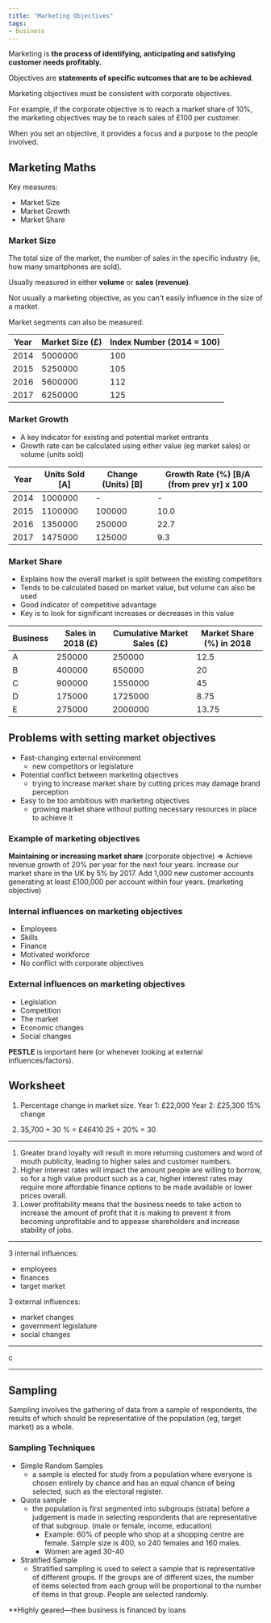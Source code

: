 ```yaml
---
title: "Marketing Objectives"
tags:
- business
---
```


Marketing is **the process of identifying, anticipating and satisfying customer needs profitably.**

Objectives are **statements of specific outcomes that are to be achieved**.

Marketing objectives must be consistent with corporate objectives. 

For example, if the corporate objective is to reach a market share of 10%, the marketing objectives may be to reach sales of £100 per customer.

When you set an objective, it provides a focus and a purpose to the people involved.

## Marketing Maths

Key measures:
- Market Size
- Market Growth
- Market Share

### Market Size

The total size of the market, the number of sales in the specific industry (ie, how many smartphones are sold).

Usually measured in either **volume** or **sales (revenue)**.

Not usually a marketing objective, as you can't easily influence in the size of a market.

Market segments can also be measured.

| Year | Market Size (£) | Index Number (2014 = 100) |
|------|-----------------|---------------------------|
| 2014 | 5000000         | 100                       |
| 2015 | 5250000         | 105                       |
| 2016 | 5600000         | 112                       |
| 2017 | 6250000         | 125                       |


### Market Growth

- A key indicator for existing and potential market entrants
- Growth rate can be calculated using either value (eg market sales) or volume (units sold)

| Year | Units Sold [A] | Change (Units) [B] | Growth Rate (%) [B/A (from prev yr] x 100 |
|------|----------------|--------------------|-------------------------------------------|
| 2014 | 1000000        | -                  | -                                         |
| 2015 | 1100000        | 100000             | 10.0                                        |
| 2016 | 1350000        | 250000             | 22.7                                      |
| 2017 | 1475000        | 125000             | 9.3                                       |


### Market Share

- Explains how the overall market is split between the existing competitors
- Tends to be calculated based on market value, but volume can also be used
- Good indicator of competitive advantage
- Key is to look for significant increases or decreases in this value

| Business | Sales in 2018 (£) | Cumulative Market Sales (£) | Market Share (%) in 2018 |
|----------|-------------------|-----------------------------|--------------------------|
| A        | 250000            | 250000                      | 12.5                     |
| B        | 400000            | 650000                      | 20                       |
| C        | 900000            | 1550000                     | 45                       |
| D        | 175000            | 1725000                     | 8.75                     |
| E        | 275000            | 2000000                     | 13.75                    |

## Problems with setting market objectives

- Fast-changing external environment
	- new competitors or legislature
- Potential conflict between marketing objectives
	- trying to increase market share by cutting prices may damage brand perception
- Easy to be too ambitious with marketing objectives
	- growing market share without putting necessary resources in place to achieve it

### Example of marketing objectives

**Maintaining or increasing market share** (corporate objective) => Achieve revenue growth of 20% per year for the next four years. Increase our market share in the UK by 5% by 2017. Add 1,000 new customer accounts generating at least £100,000 per account within four years. (marketing objective)


### Internal influences on marketing objectives

- Employees
- Skills
- Finance
- Motivated workforce
- No conflict with corporate objectives

### External influences on marketing objectives

- Legislation
- Competition
- The market
- Economic changes
- Social changes

**PESTLE** is important here (or whenever looking at external influences/factors).

## Worksheet

1) Percentage change in market size.
Year 1: £22,000            Year 2: £25,300
15% change

2) 35,700 + 30 % = £46410
25 + 20% = 30

---
1) Greater brand loyalty will result in more returning customers and word of mouth publicity, leading to higher sales and customer numbers.
2) Higher interest rates will impact the amount people are willing to borrow, so for a high value product such as a car, higher interest rates may require more affordable finance options to be made available or lower prices overall.
3) Lower profitability means that the business needs to take action to increase the amount of profit that it is making to prevent it from becoming unprofitable and to appease shareholders and increase stability of jobs. 
---
3 internal influences:
- employees
- finances
- target market

3 external influences:
- market changes
- government legislature
- social changes
---
c

---

## Sampling

Sampling involves the gathering of data from a sample of respondents, the results of which should be representative of the population (eg, target market) as a whole.

### Sampling Techniques
- Simple Random Samples
	- a sample is elected for study from a population where everyone is chosen entirely by chance and has an equal chance of being selected, such as the electoral register.
- Quota sample
	- the population is first segmented into subgroups (strata) before a judgement is made in selecting respondents that are representative of that subgroup. (male or female, income, education)
		- Example: 60% of people who shop at a shopping centre are female. Sample size is 400, so 240 females and 160 males.
		- Women are aged 30-40
- Stratified Sample
	- Stratified sampling is used to select a sample that is representative of different groups. If the groups are of different sizes, the number of items selected from each group will be proportional to the number of items in that group. People are selected randomly.



**Highly geared—thee business is financed by loans


‎‎